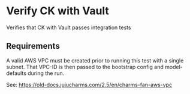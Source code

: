 # Verify CK with Vault
Verifies that CK with Vault passes integration tests

## Requirements

A valid AWS VPC must be created prior to running this test with a single
subnet. That VPC-ID is then passed to the bootstrap config and
model-defaults during the run.

See: https://old-docs.jujucharms.com/2.5/en/charms-fan-aws-vpc

